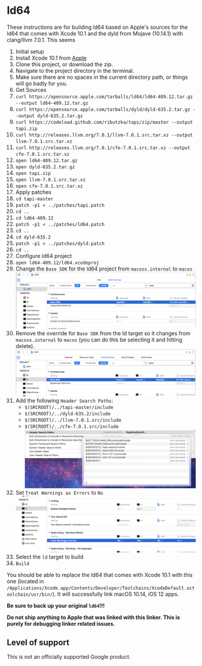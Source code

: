 # ld64

These instructions are for building ld64 based on Apple's sources for the ld64 that comes
with Xcode 10.1 and the dyld from Mojave (10.14.1) with clang/llvm 7.0.1. This seems 

1. Initial setup
  1. Install Xcode 10.1 from [Apple](https://developer.apple.com/download/)
  1. Clone this project, or download the zip.
  1. Navigate to the project directory in the terminal.
  1. Make sure there are no spaces in the current directory path, or things will go badly for you.
1. Get Sources
  1.  `curl https://opensource.apple.com/tarballs/ld64/ld64-409.12.tar.gz --output ld64-409.12.tar.gz`
  1.  `curl https://opensource.apple.com/tarballs/dyld/dyld-635.2.tar.gz --output dyld-635.2.tar.gz`
  1.  `curl https://codeload.github.com/ributzka/tapi/zip/master --output tapi.zip`
  1.  `curl http://releases.llvm.org/7.0.1/llvm-7.0.1.src.tar.xz --output llvm-7.0.1.src.tar.xz`
  1.  `curl http://releases.llvm.org/7.0.1/cfe-7.0.1.src.tar.xz --output cfe-7.0.1.src.tar.xz`
  1.  `open ld64-409.12.tar.gz`
  1.  `open dyld-635.2.tar.gz`
  1.  `open tapi.zip`
  1.  `open llvm-7.0.1.src.tar.xz`
  1.  `open cfe-7.0.1.src.tar.xz`
1. Apply patches
  1. `cd tapi-master`
  1. `patch -p1 < ../patches/tapi.patch`
  1. `cd ..`
  1. `cd ld64-409.12`
  1. `patch -p1 < ../patches/ld64.patch`
  1. `cd ..`
  1. `cd dyld-635.2`
  1. `patch -p1 < ../patches/dyld.patch` 
  1. `cd ..`
1. Configure ld64 project
  1. `open ld64-409.12/ld64.xcodeproj`
  1. Change the `Base SDK` for the ld64 project from `macosx.internal` to `macos`
    ![alt text](img/project_basesdk.png)
  1. Remove the override for `Base SDK` from the ld target so it changes from `macosx.internal` to `macos` (you can do this be selecting it and hitting delete).
    ![alt text](img/ld_target_basesdk.png)
  1. Add the following `Header Search Paths`:
     * `$(SRCROOT)/../tapi-master/include`
     * `$(SRCROOT)/../dyld-635.2/include`
     * `$(SRCROOT)/../llvm-7.0.1.src/include`
     * `$(SRCROOT)/../cfe-7.0.1.src/include`
     ![alt text](img/header_search_paths.png)
  1. Set `Treat Warnings as Errors` to `No`
  ![alt text](img/treat_warnings_as_errors.png)
  1. Select the `ld` target to build
  1. `Build`

You should be able to replace the ld64 that comes with Xcode 10.1 with this one (located in `/Applications/Xcode.app/Contents/Developer/Toolchains/XcodeDefault.xctoolchain/usr/bin/`). It will successfully link macOS 10.14, iOS 12 apps.

**Be sure to back up your original `ld64`!!!**

**Do not ship anything to Apple that was linked with this linker. This is purely for debugging linker related issues.**

## Level of support
This is not an officially supported Google product.
